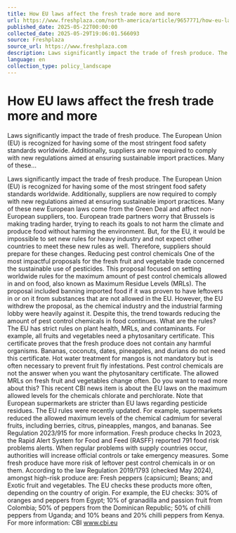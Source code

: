 ```yaml
---
title: How EU laws affect the fresh trade more and more
url: https://www.freshplaza.com/north-america/article/9657771/how-eu-laws-affect-the-fresh-trade-more-and-more/
published_date: 2025-05-22T00:00:00
collected_date: 2025-05-29T19:06:01.566093
source: Freshplaza
source_url: https://www.freshplaza.com
description: Laws significantly impact the trade of fresh produce. The European Union (EU) is recognized for having some of the most stringent food safety standards worldwide. Additionally, suppliers are now required to comply with new regulations aimed at ensuring sustainable import practices. Many of these...
language: en
collection_type: policy_landscape
---
```


# How EU laws affect the fresh trade more and more

Laws significantly impact the trade of fresh produce. The European Union (EU) is recognized for having some of the most stringent food safety standards worldwide. Additionally, suppliers are now required to comply with new regulations aimed at ensuring sustainable import practices. Many of these...

Laws significantly impact the trade of fresh produce. The European Union (EU) is recognized for having some of the most stringent food safety standards worldwide. Additionally, suppliers are now required to comply with new regulations aimed at ensuring sustainable import practices. Many of these new European laws come from the Green Deal and affect non-European suppliers, too. European trade partners worry that Brussels is making trading harder, trying to reach its goals to not harm the climate and produce food without harming the environment. But, for the EU, it would be impossible to set new rules for heavy industry and not expect other countries to meet these new rules as well. Therefore, suppliers should prepare for these changes. Reducing pest control chemicals One of the most impactful proposals for the fresh fruit and vegetable trade concerned the sustainable use of pesticides. This proposal focused on setting worldwide rules for the maximum amount of pest control chemicals allowed in and on food, also known as Maximum Residue Levels (MRLs). The proposal included banning imported food if it was proven to have leftovers in or on it from substances that are not allowed in the EU. However, the EU withdrew the proposal, as the chemical industry and the industrial farming lobby were heavily against it. Despite this, the trend towards reducing the amount of pest control chemicals in food continues. What are the rules? The EU has strict rules on plant health, MRLs, and contaminants. For example, all fruits and vegetables need a phytosanitary certificate. This certificate proves that the fresh produce does not contain any harmful organisms. Bananas, coconuts, dates, pineapples, and durians do not need this certificate. Hot water treatment for mangos is not mandatory but is often necessary to prevent fruit fly infestations. Pest control chemicals are not the answer when you want the phytosanitary certificate. The allowed MRLs on fresh fruit and vegetables change often. Do you want to read more about this? This recent CBI news item is about the EU laws on the maximum allowed levels for the chemicals chlorate and perchlorate. Note that European supermarkets are stricter than EU laws regarding pesticide residues. The EU rules were recently updated. For example, supermarkets reduced the allowed maximum levels of the chemical cadmium for several fruits, including berries, citrus, pineapples, mangos, and bananas. See Regulation 2023/915 for more information. Fresh produce checks In 2023, the Rapid Alert System for Food and Feed (RASFF) reported 791 food risk problems alerts. When regular problems with supply countries occur, authorities will increase official controls or take emergency measures. Some fresh produce have more risk of leftover pest control chemicals in or on them. According to the law Regulation 2019/1793 (checked May 2024), amongst high-risk produce are: Fresh peppers (capsicum); Beans; and Exotic fruit and vegetables. The EU checks these products more often, depending on the country of origin. For example, the EU checks: 30% of oranges and peppers from Egypt; 10% of granadilla and passion fruit from Colombia; 50% of peppers from the Dominican Republic; 50% of chilli peppers from Uganda; and 10% beans and 20% chilli peppers from Kenya. For more information: CBI www.cbi.eu
